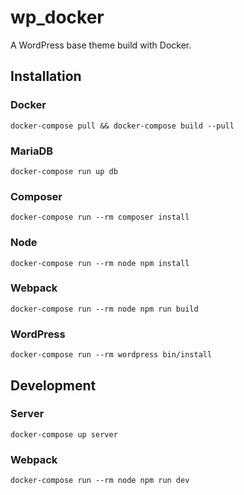 # wp_docker
A WordPress base theme build with Docker.

## Installation

### Docker
```
docker-compose pull && docker-compose build --pull
```

### MariaDB
```
docker-compose run up db
```

### Composer
```
docker-compose run --rm composer install
```

### Node
```
docker-compose run --rm node npm install
```

### Webpack
```
docker-compose run --rm node npm run build
```

### WordPress
```
docker-compose run --rm wordpress bin/install
```

## Development

### Server
```
docker-compose up server
```

### Webpack
```
docker-compose run --rm node npm run dev
```
